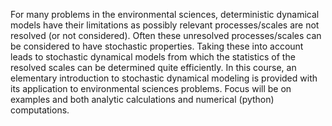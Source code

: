 For many problems in the environmental sciences, deterministic dynamical models have their limitations as possibly relevant processes/scales  are  not resolved (or not considered).  Often  these unresolved processes/scales can be considered to have stochastic properties. Taking these into  account leads to stochastic dynamical  models from which the statistics of the resolved scales can be determined quite efficiently. In this course, an elementary introduction to stochastic dynamical modeling is provided  with its application to environmental sciences problems. Focus will be on examples and both analytic calculations and numerical (python) computations.